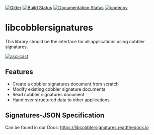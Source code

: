 [![Gitter](https://badges.gitter.im/cobbler/libcobblersignatures.svg)](https://gitter.im/cobbler/libcobblersignatures?utm_source=badge&utm_medium=badge&utm_campaign=pr-badge)
[![Build Status](https://travis-ci.com/cobbler/libcobblersignatures.svg?branch=master)](https://travis-ci.com/cobbler/libcobblersignatures)
[![Documentation Status](https://readthedocs.org/projects/libcobblersignatures/badge/?version=latest)](https://libcobblersignatures.readthedocs.io/en/latest/?badge=latest)
[![codecov](https://codecov.io/gh/cobbler/libcobblersignatures/branch/master/graph/badge.svg)](https://codecov.io/gh/cobbler/libcobblersignatures)

# libcobblersignatures

This library should be the interface for all applications using cobbler signatures.

[![asciicast](https://asciinema.org/a/363956.svg)](https://asciinema.org/a/363956)

## Features

- Create a cobbler signatures document from scratch
- Modify existing cobbler signature documents
- Read cobbler signatures document
- Hand over structured data to other applications

## Signatures-JSON Specification

Can be found in our Docs: <https://libcobblersignatures.readthedocs.io>

